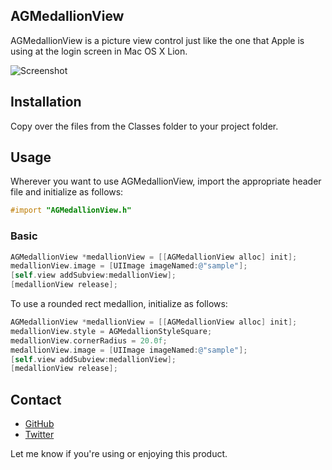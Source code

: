 ## AGMedallionView

AGMedallionView is a picture view control just like the one that Apple is using at the login screen in Mac OS X Lion.

![Screenshot](http://dl.dropbox.com/u/2387405/Screenshots/AGMedallionView.png)

## Installation

Copy over the files from the Classes folder to your project folder.

## Usage

Wherever you want to use AGMedallionView, import the appropriate header file and initialize as follows:

``` objective-c
#import "AGMedallionView.h"
```

### Basic

``` objective-c
AGMedallionView *medallionView = [[AGMedallionView alloc] init];
medallionView.image = [UIImage imageNamed:@"sample"];
[self.view addSubview:medallionView];
[medallionView release];
```

To use a rounded rect medallion, initialize as follows:

``` objective-c
AGMedallionView *medallionView = [[AGMedallionView alloc] init];
medallionView.style = AGMedallionStyleSquare;
medallionView.cornerRadius = 20.0f;
medallionView.image = [UIImage imageNamed:@"sample"];
[self.view addSubview:medallionView];
[medallionView release];
```

## Contact

- [GitHub](http://github.com/arturgrigor)
- [Twitter](http://twitter.com/arturgrigor)

Let me know if you're using or enjoying this product.